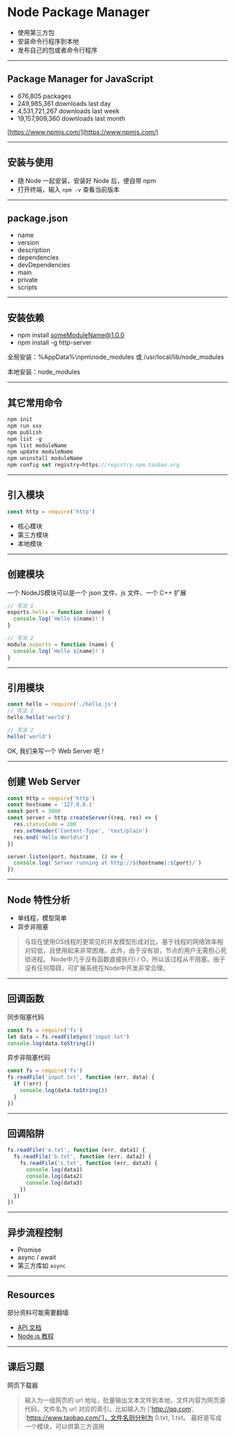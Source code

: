 # Node Package Manager

- 使用第三方包
- 安装命令行程序到本地
- 发布自己的包或者命令行程序

---

## Package Manager for JavaScript

- 676,805 packages
- 249,985,361 downloads last day
- 4,531,721,267 downloads last week
- 19,157,909,360 downloads last month

[https://www.npmjs.com/](https://www.npmjs.com/)

---

## 安装与使用

- 随 Node 一起安装，安装好 Node 后，便自带 npm
- 打开终端，输入 `npm -v` 查看当前版本

---

## package.json

- name
- version
- description
- dependencies
- devDependencies
- main
- private
- scripts

---

## 安装依赖

- npm install someModuleName@1.0.0
- npm install -g http-server


全局安装：%AppData%\npm\node_modules 或 /usr/local/lib/node_modules

本地安装：node_modules

---

## 其它常用命令

```js
npm init
npm run xxx
npm publish
npm list -g
npm list moduleName
npm update moduleName
npm uninstall moduleName
npm config set registry=https://registry.npm.taobao.org
```

---

## 引入模块

```js
const http = require('http')
```

- 核心模块
- 第三方模块
- 本地模块

---

## 创建模块

一个 NodeJS模块可以是一个 json 文件、js 文件、一个 C++ 扩展

```js
// 写法 1
exports.hello = function (name) {
  console.log(`Hello ${name}!`)
}

// 写法 2
module.exports = function (name) {
  console.log(`Hello ${name}!`)
}
```

---

## 引用模块

```js
const hello = require('./hello.js')
// 写法 1
hello.hello('world')

// 写法 2
hello('world')
```

OK, 我们来写一个 Web Server 吧！

---

## 创建 Web Server

```js
const http = require('http')
const hostname = '127.0.0.1'
const port = 3000
const server = http.createServer((req, res) => {
  res.statusCode = 200
  res.setHeader('Content-Type', 'text/plain')
  res.end('Hello World\n')
})

server.listen(port, hostname, () => {
  console.log(`Server running at http://${hostname}:${port}/`)
})
```

---

## Node 特性分析

- 单线程，模型简单
- 异步非阻塞

> 与现在使用OS线程的更常见的并发模型形成对比。基于线程的网络效率相对较低，且使用起来非常困难。此外，由于没有锁，节点的用户无需担心死锁进程。 Node中几乎没有函数直接执行I / O，所以该过程从不阻塞。由于没有任何障碍，可扩展系统在Node中开发非常合理。

---

## 回调函数

同步阻塞代码

```js
const fs = require('fs')
let data = fs.readFileSync('input.txt')
console.log(data.toString())
```

异步非阻塞代码

```js
const fs = require('fs')
fs.readFile('input.txt', function (err, data) {
  if (!err) {
    console.log(data.toString())
  }
})
```

---

## 回调陷阱

```js
fs.readFile('a.txt', function (err, data1) {
  fs.readFile('b.txt', function (err, data2) {
    fs.readFile('c.txt', function (err, data3) {
      console.log(data1)
      console.log(data2)
      console.log(data3)
    })
  })
})
```

---

## 异步流程控制

- Promise
- async / await
- 第三方库如 `async`

---

## Resources

部分资料可能需要翻墙

- [API 文档](https://davidcai1993.gitbooks.io/nodejs-api-doc-in-chinese/content/)
- [Node.js 教程](http://www.runoob.com/nodejs/nodejs-tutorial.html)

---

## 课后习题

网页下载器

> 输入为一组网页的 url 地址，批量输出文本文件到本地，文件内容为网页源代码，文件名为 url 对应的索引。比如输入为 ['http://qq.com', 'https://www.taobao.com/']，文件名则分别为 0.txt, 1.txt。
最好是写成一个模块，可以供第三方调用
